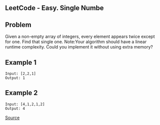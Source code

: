 ## LeetCode - Easy. Single Numbe
## Problem
Given a non-empty array of integers, every element appears twice except for one. Find that single one.
Note:Your algorithm should have a linear runtime complexity. Could you implement it without using extra memory?

## Example 1
```
Input: [2,2,1]
Output: 1
```

## Example 2
```
Input: [4,1,2,1,2]
Output: 4
```
[Source](https://leetcode.com/problems/single-number/)
